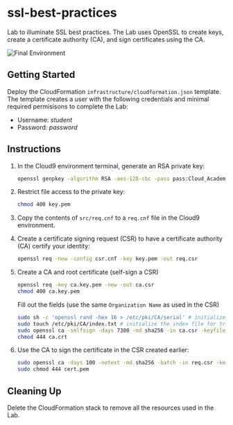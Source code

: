 # ssl-best-practices

Lab to illuminate SSL best practices. The Lab uses OpenSSL to create keys, create a certificate authority (CA), and sign certificates using the CA.

![Final Environment](https://user-images.githubusercontent.com/3911650/40385835-23345e9c-5dc5-11e8-8d85-cfc8727696a3.png)

## Getting Started

Deploy the CloudFormation `infrastructure/cloudformation.json` template. The template creates a user with the following credentials and minimal required permisisons to complete the Lab:

- Username: _student_
- Password: _password_

## Instructions

1. In the Cloud9 environment terminal, generate an RSA private key:

    ```sh
    openssl genpkey -algorithm RSA -aes-128-cbc -pass pass:Cloud_Academy -out key.pem -pkeyopt rsa_keygen_bits:2048
    ```

1. Restrict file access to the private key:

    ```sh
    chmod 400 key.pem
    ```

1. Copy the contents of `src/req.cnf` to a `req.cnf` file in the Cloud9 environment.

1. Create a certificate signing request (CSR) to have a certificate authority (CA) certify your identity:

    ```sh
    openssl req -new -config csr.cnf -key key.pem -out req.csr
    ```

1. Create a CA and root certificate (self-sign a CSR)

    ```sh
    openssl req -key ca.key.pem -new -out ca.csr
    chmod 400 ca.key.pem
    ```
    Fill out the fields (use the same `Organization Name` as used in the CSR)
    ```sh
    sudo sh -c 'openssl rand -hex 16 > /etc/pki/CA/serial' # initialize a random certificate serial number
    sudo touch /etc/pki/CA/index.txt # initialize the index file for tracking
    sudo openssl ca -selfsign -days 7300 -md sha256 -in ca.csr -keyfile ca.key.pem -out ca.crt -extensions v3_ca
    chmod 444 ca.crt
    ```

1. Use the CA to sign the certificate in the CSR created earlier:

    ```sh
    sudo openssl ca -days 100 -notext -md sha256 -batch -in req.csr -keyfile ca/ca.key.pem -cert ca/ca.crt -out cert.pem
    sudo chmod 444 cert.pem
    ```

## Cleaning Up

Delete the CloudFormation stack to remove all the resources used in the Lab.